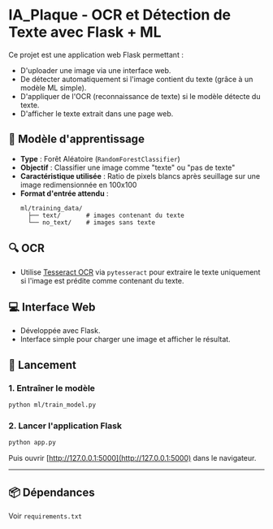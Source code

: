 
# IA_Plaque - OCR et Détection de Texte avec Flask + ML

Ce projet est une application web Flask permettant :
- D'uploader une image via une interface web.
- De détecter automatiquement si l'image contient du texte (grâce à un modèle ML simple).
- D'appliquer de l'OCR (reconnaissance de texte) si le modèle détecte du texte.
- D'afficher le texte extrait dans une page web.

## 🧠 Modèle d'apprentissage
- **Type** : Forêt Aléatoire (`RandomForestClassifier`)
- **Objectif** : Classifier une image comme "texte" ou "pas de texte"
- **Caractéristique utilisée** : Ratio de pixels blancs après seuillage sur une image redimensionnée en 100x100
- **Format d'entrée attendu** : 
  ```
  ml/training_data/
    ├── text/       # images contenant du texte
    └── no_text/    # images sans texte
  ```

## 🔍 OCR
- Utilise [Tesseract OCR](https://github.com/tesseract-ocr/tesseract) via `pytesseract` pour extraire le texte uniquement si l'image est prédite comme contenant du texte.

## 💻 Interface Web
- Développée avec Flask.
- Interface simple pour charger une image et afficher le résultat.

## 🚀 Lancement

### 1. Entraîner le modèle
```bash
python ml/train_model.py
```

### 2. Lancer l'application Flask
```bash
python app.py
```

Puis ouvrir [http://127.0.0.1:5000](http://127.0.0.1:5000) dans le navigateur.

---

## 📦 Dépendances

Voir `requirements.txt`
